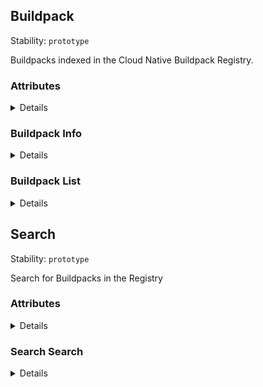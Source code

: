 <a name="#resource-buildpack"></a>
## Buildpack

Stability: `prototype`

Buildpacks indexed in the Cloud Native Buildpack Registry.


### Attributes

<details>
  <summary>Details</summary>


| Name | Type | Description | Example |
| ------- | ------- | ------- | ------- |
| **name** | *string* | name of buildpack | `"java"` |
| **namespace** | *string* | namespace of buildpack | `"acme"` |
| **version** | *string* | version of buildpack | `"1.0.0"` |

</details>

<a name="link-GET-buildpack-/buildpacks/{(%23%2Fdefinitions%2Fbuildpack%2Fdefinitions%2Fnamespace)}/{(%23%2Fdefinitions%2Fbuildpack%2Fdefinitions%2Fname)}/{(%23%2Fdefinitions%2Fbuildpack%2Fdefinitions%2Fversion)}"></a>
### Buildpack Info

<details>
  <summary>Details</summary>

Info for a specific buildpack version.

```
GET /buildpacks/{buildpack_namespace}/{buildpack_name}/{buildpack_version}
```


#### Curl Example

```bash
$ curl -n https://registry.buildpacks.io/api/v1/buildpacks/$BUILDPACK_NAMESPACE/$BUILDPACK_NAME/$BUILDPACK_VERSION
```


#### Response Example

```
HTTP/1.1 200 OK
```

```json
{
  "name": "java",
  "namespace": "acme",
  "version": "1.0.0"
}
```

</details>

<a name="link-GET-buildpack-/buildpacks/{(%23%2Fdefinitions%2Fbuildpack%2Fdefinitions%2Fnamespace)}/{(%23%2Fdefinitions%2Fbuildpack%2Fdefinitions%2Fname)}"></a>
### Buildpack List

<details>
  <summary>Details</summary>

List of versions for buildpack.

```
GET /buildpacks/{buildpack_namespace}/{buildpack_name}
```


#### Curl Example

```bash
$ curl -n https://registry.buildpacks.io/api/v1/buildpacks/$BUILDPACK_NAMESPACE/$BUILDPACK_NAME
```


#### Response Example

```
HTTP/1.1 200 OK
```

```json
[
  {
    "name": "java",
    "namespace": "acme",
    "version": "1.0.0"
  }
]
```

</details>


<a name="#resource-search"></a>
## Search

Stability: `prototype`

Search for Buildpacks in the Registry


### Attributes

<details>
  <summary>Details</summary>


| Name | Type | Description | Example |
| ------- | ------- | ------- | ------- |
| **[latest:name](#resource-buildpack)** | *string* | name of buildpack | `"java"` |
| **[latest:namespace](#resource-buildpack)** | *string* | namespace of buildpack | `"acme"` |
| **[latest:version](#resource-buildpack)** | *string* | version of buildpack | `"1.0.0"` |
| **[versions:<version>:name](#resource-buildpack)** | *string* | name of buildpack | `"java"` |
| **[versions:<version>:namespace](#resource-buildpack)** | *string* | namespace of buildpack | `"acme"` |
| **[versions:<version>:version](#resource-buildpack)** | *string* | version of buildpack | `"1.0.0"` |

</details>

<a name="link-GET-search-/search"></a>
### Search Search

<details>
  <summary>Details</summary>

Search for buildpacks matching a keyword.

```
GET /search
```


#### Curl Example

```bash
$ curl -n https://registry.buildpacks.io/api/v1/search
```


#### Response Example

```
HTTP/1.1 200 OK
```

```json
[
  {
    "latest": {
      "namespace": "acme",
      "name": "java",
      "version": "1.0.0"
    },
    "versions": {
      "<version>": {
        "namespace": "acme",
        "name": "java",
        "version": "1.0.0"
      }
    }
  }
]
```

</details>


